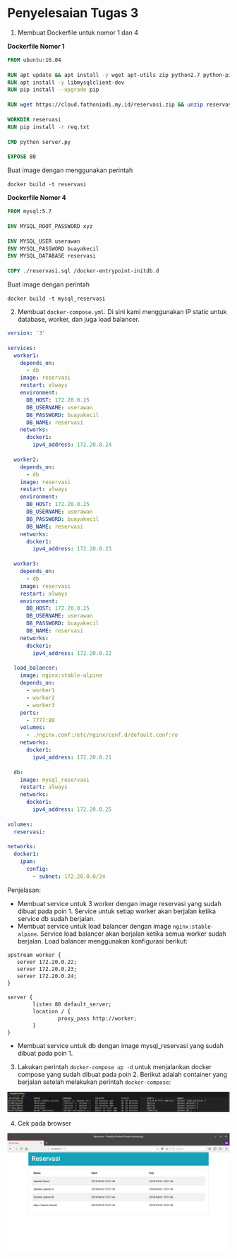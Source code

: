 # Penyelesaian Tugas 3

1. Membuat Dockerfile untuk nomor 1 dan 4

__Dockerfile Nomor 1__
```dockerfile
FROM ubuntu:16.04

RUN apt update && apt install -y wget apt-utils zip python2.7 python-pip
RUN apt install -y libmysqlclient-dev
RUN pip install --upgrade pip

RUN wget https://cloud.fathoniadi.my.id/reservasi.zip && unzip reservasi.zip

WORKDIR reservasi
RUN pip install -r req.txt

CMD python server.py

EXPOSE 80
```

Buat image dengan menggunakan perintah 

`docker build -t reservasi`


__Dockerfile Nomor 4__
```dockerfile
FROM mysql:5.7

ENV MYSQL_ROOT_PASSWORD xyz

ENV MYSQL_USER userawan
ENV MYSQL_PASSWORD buayakecil
ENV MYSQL_DATABASE reservasi

COPY ./reservasi.sql /docker-entrypoint-initdb.d
```

Buat image dengan perintah

`docker build -t mysql_reservasi`

2. Membuat `docker-compose.yml`. Di sini kami menggunakan IP static untuk database, worker, dan juga load balancer.
```yml
version: '3'

services:
  worker1:
    depends_on:
      - db
    image: reservasi
    restart: always
    environment:
      DB_HOST: 172.20.0.25
      DB_USERNAME: userawan
      DB_PASSWORD: buayakecil
      DB_NAME: reservasi
    networks:
      docker1:
        ipv4_address: 172.20.0.24
  
  worker2:
    depends_on:
      - db
    image: reservasi
    restart: always
    environment:
      DB_HOST: 172.20.0.25
      DB_USERNAME: userawan
      DB_PASSWORD: buayakecil
      DB_NAME: reservasi
    networks:
      docker1:
        ipv4_address: 172.20.0.23
  
  worker3:
    depends_on:
      - db
    image: reservasi
    restart: always
    environment:
      DB_HOST: 172.20.0.25
      DB_USERNAME: userawan
      DB_PASSWORD: buayakecil
      DB_NAME: reservasi
    networks:
      docker1:
        ipv4_address: 172.20.0.22

  load_balancer:
    image: nginx:stable-alpine
    depends_on:
      - worker1
      - worker2
      - worker3
    ports:
      - 7777:80
    volumes: 
      - ./nginx.conf:/etc/nginx/conf.d/default.conf:ro
    networks:
      docker1:
        ipv4_address: 172.20.0.21

  db:
    image: mysql_reservasi
    restart: always
    networks:
      docker1:
        ipv4_address: 172.20.0.25

volumes:
  reservasi:

networks:
  docker1:
    ipam:
      config:
        - subnet: 172.20.0.0/24
```

Penjelasan:
- Membuat service untuk 3 worker dengan image reservasi yang sudah dibuat pada poin 1. Service untuk setiap worker akan berjalan ketika service db sudah berjalan.
- Membuat service untuk load balancer dengan image `nginx:stable-alpine`. Service load balancer akan berjalan ketika semua worker sudah berjalan. Load balancer menggunakan konfigurasi berikut:
```
upstream worker {
   server 172.20.0.22;
   server 172.20.0.23;
   server 172.20.0.24;
}

server {
        listen 80 default_server;
        location / {
                proxy_pass http://worker;
        }
}
```

- Membuat service untuk db dengan image mysql_reservasi yang sudah dibuat pada poin 1.

3. Lakukan perintah `docker-compose up -d` untuk menjalankan docker compose yang sudah dibuat pada poin 2. Berikut adalah container yang berjalan setelah melakukan perintah `docker-compose`:

![container](images/container.png)


4. Cek pada browser

![web](images/web.png)